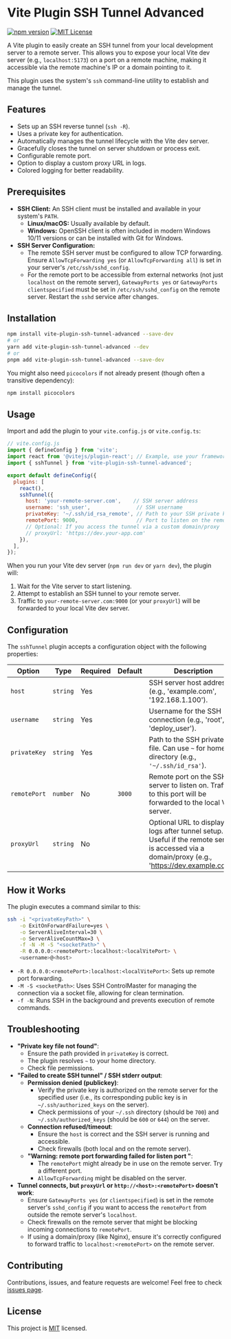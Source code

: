 # Vite Plugin SSH Tunnel Advanced

[![npm version](https://badge.fury.io/js/vite-plugin-ssh-tunnel-advanced.svg)](https://badge.fury.io/js/vite-plugin-ssh-tunnel-advanced)
[![MIT License](https://img.shields.io/badge/license-MIT-blue.svg)](https://github.com/longpoll/vite-plugin-ssh-tunnel-advanced/blob/main/LICENSE) <!-- Assumes LICENSE file is in the root -->

A Vite plugin to easily create an SSH tunnel from your local development server to a remote server. This allows you to expose your local Vite dev server (e.g., `localhost:5173`) on a port on a remote machine, making it accessible via the remote machine's IP or a domain pointing to it.

This plugin uses the system's `ssh` command-line utility to establish and manage the tunnel.

## Features

*   Sets up an SSH reverse tunnel (`ssh -R`).
*   Uses a private key for authentication.
*   Automatically manages the tunnel lifecycle with the Vite dev server.
*   Gracefully closes the tunnel on server shutdown or process exit.
*   Configurable remote port.
*   Option to display a custom proxy URL in logs.
*   Colored logging for better readability.

## Prerequisites

*   **SSH Client:** An SSH client must be installed and available in your system's `PATH`.
    *   **Linux/macOS:** Usually available by default.
    *   **Windows:** OpenSSH client is often included in modern Windows 10/11 versions or can be installed with Git for Windows.
*   **SSH Server Configuration:**
    *   The remote SSH server must be configured to allow TCP forwarding. Ensure `AllowTcpForwarding yes` (or `AllowTcpForwarding all`) is set in your server's `/etc/ssh/sshd_config`.
    *   For the remote port to be accessible from external networks (not just `localhost` on the remote server), `GatewayPorts yes` or `GatewayPorts clientspecified` must be set in `/etc/ssh/sshd_config` on the remote server. Restart the `sshd` service after changes.

## Installation

```bash
npm install vite-plugin-ssh-tunnel-advanced --save-dev
# or
yarn add vite-plugin-ssh-tunnel-advanced --dev
# or
pnpm add vite-plugin-ssh-tunnel-advanced --save-dev
```

You might also need `picocolors` if not already present (though often a transitive dependency):
```bash
npm install picocolors
```

## Usage

Import and add the plugin to your `vite.config.js` or `vite.config.ts`:

```javascript
// vite.config.js
import { defineConfig } from 'vite';
import react from '@vitejs/plugin-react'; // Example, use your framework plugin
import { sshTunnel } from 'vite-plugin-ssh-tunnel-advanced';

export default defineConfig({
  plugins: [
    react(),
    sshTunnel({
      host: 'your-remote-server.com',    // SSH server address
      username: 'ssh_user',               // SSH username
      privateKey: '~/.ssh/id_rsa_remote', // Path to your SSH private key
      remotePort: 9000,                   // Port to listen on the remote server
      // Optional: If you access the tunnel via a custom domain/proxy
      // proxyUrl: 'https://dev.your-app.com'
    }),
  ],
});
```

When you run your Vite dev server (`npm run dev` or `yarn dev`), the plugin will:
1. Wait for the Vite server to start listening.
2. Attempt to establish an SSH tunnel to your remote server.
3. Traffic to `your-remote-server.com:9000` (or your `proxyUrl`) will be forwarded to your local Vite dev server.

## Configuration

The `sshTunnel` plugin accepts a configuration object with the following properties:

| Option       | Type     | Required | Default | Description                                                                                                                               |
|--------------|----------|----------|---------|-------------------------------------------------------------------------------------------------------------------------------------------|
| `host`       | `string` | Yes      |         | SSH server host address (e.g., 'example.com', '192.168.1.100').                                                                        |
| `username`   | `string` | Yes      |         | Username for the SSH connection (e.g., 'root', 'deploy_user').                                                                          |
| `privateKey` | `string` | Yes      |         | Path to the SSH private key file. Can use `~` for home directory (e.g., `'~/.ssh/id_rsa'`).                                             |
| `remotePort` | `number` | No       | `3000`  | Remote port on the SSH server to listen on. Traffic to this port will be forwarded to the local Vite server.                             |
| `proxyUrl`   | `string` | No       |         | Optional URL to display in logs after tunnel setup. Useful if the remote server is accessed via a domain/proxy (e.g., 'https://dev.example.com'). |

## How it Works

The plugin executes a command similar to this:
```bash
ssh -i "<privateKeyPath>" \
    -o ExitOnForwardFailure=yes \
    -o ServerAliveInterval=30 \
    -o ServerAliveCountMax=3 \
    -f -N -M -S "<socketPath>" \
    -R 0.0.0.0:<remotePort>:localhost:<localVitePort> \
    <username>@<host>
```
* `-R 0.0.0.0:<remotePort>:localhost:<localVitePort>`: Sets up remote port forwarding.
* `-M -S <socketPath>`: Uses SSH ControlMaster for managing the connection via a socket file, allowing for clean termination.
* `-f -N`: Runs SSH in the background and prevents execution of remote commands.

## Troubleshooting

*   **"Private key file not found"**:
    *   Ensure the path provided in `privateKey` is correct.
    *   The plugin resolves `~` to your home directory.
    *   Check file permissions.
*   **"Failed to create SSH tunnel" / SSH stderr output**:
    *   **Permission denied (publickey)**:
        *   Verify the private key is authorized on the remote server for the specified user (i.e., its corresponding public key is in `~/.ssh/authorized_keys` on the server).
        *   Check permissions of your `~/.ssh` directory (should be `700`) and `~/.ssh/authorized_keys` (should be `600` or `644`) on the server.
    *   **Connection refused/timeout**:
        *   Ensure the `host` is correct and the SSH server is running and accessible.
        *   Check firewalls (both local and on the remote server).
    *   **"Warning: remote port forwarding failed for listen port <remotePort>"**:
        *   The `remotePort` might already be in use on the remote server. Try a different port.
        *   `AllowTcpForwarding` might be disabled on the server.
*   **Tunnel connects, but `proxyUrl` or `http://<host>:<remotePort>` doesn't work**:
    *   Ensure `GatewayPorts yes` (or `clientspecified`) is set in the remote server's `sshd_config` if you want to access the `remotePort` from outside the remote server's `localhost`.
    *   Check firewalls on the remote server that might be blocking incoming connections to `remotePort`.
    *   If using a domain/proxy (like Nginx), ensure it's correctly configured to forward traffic to `localhost:<remotePort>` on the remote server.

## Contributing

Contributions, issues, and feature requests are welcome! Feel free to check [issues page](https://github.com/longpoll/vite-plugin-ssh-tunnel-advanced/issues).

## License

This project is [MIT](./LICENSE) licensed.
